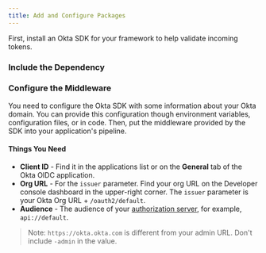 ```yaml
---
title: Add and Configure Packages
---
```

First, install an Okta SDK for your framework to help validate incoming tokens.

### Include the Dependency

<StackSelector snippet="independ"/>

### Configure the Middleware

You need to configure the Okta SDK with some information about your Okta domain. You can provide this configuration though environment variables, configuration files, or in code. Then, put the middleware provided by the SDK into your application's pipeline.

#### Things You Need

* **Client ID** - Find it in the applications list or on the **General** tab of the Okta OIDC application.
* **Org URL** - For the `issuer` parameter. Find your org URL on the Developer console dashboard in the upper-right corner. The `issuer` parameter is your Okta Org URL + `/oauth2/default`.
* **Audience** - The audience of your [authorization server](https://developer.okta.com/authentication-guide/implementing-authentication/set-up-authz-server/), for example, `api://default`.

> Note: `https://okta.okta.com` is different from your admin URL. Don't include `-admin` in the value.

<StackSelector snippet="configmid"/>
